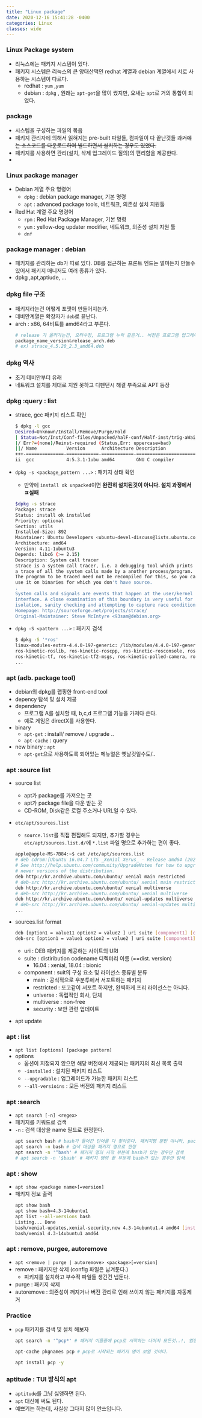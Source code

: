 ```yaml
---
title: "Linux package"
date: 2020-12-16 15:41:28 -0400
categories: Linux
classes: wide
---
```


### Linux Package system

- 리눅스에는 패키지 시스템이 있다.
- 패키지 시스템은 리눅스의 큰 양대산맥인 redhat 계열과 debian 계열에서 서로 사용하는 시스템이 다르다.
    - redhat : ``yum`` ,``yum``
    - debian : ``dpkg`` , 원래는 ``apt-get``을 많이 썼지만, 요새는 ``apt``로 거의 통합이 되었다.

### package

- 시스템을 구성하는 파일의 묶음
- 패키지 관리자에 의해서 읽혀지는 pre-built 파일들, 컴파일이 다 끝난것들 ~~과거에는 소스코드를 다운로드하여 빌드하면서 설치하는 경우도 있었다.~~
- 패키지를 사용하면 관리(설치, 삭제 업그레이드 질의)의 편리함을 제공한다.
- 

### Linux package manager

- Debian 계열 주요 명령어
    - ``dpkg`` : debian package manager, 기본 명령
    - ``apt`` : advanced package tools, 네트워크, 의존성 설치 지원툴
- Red Hat 계열 주요 명령어
    - ``rpm`` : Red Hat Package Manager, 기본 명령
    - ``yum`` : yellow-dog updater modifier, 네트워크, 의존성 설치 지원 툴
    - ``dnf``

### package manager : debian

- 패키지를 관리하는 db가 따로 있다. DB를 접근하는 프론트 엔드는 얼마든지 만들수 있어서 패키지 매니저도 여러 종류가 있다.
- dpkg ,apt,aptiude, ...

### dpkg file 구조

- 패키지라는건 어떻게 포맷이 만들어지는가.
- 데비안계열은 확장자가 ``deb``로 끝난다.
- arch : x86, 64비트를 amd64라고 부른다.
    ```s
    # release 가 올라가는건, 오타수정, 프로그램 누락 같은거.. 버전은 프로그램 업그레이드
    package_name_version&release_arch.deb
    # ex) strace_4.5.20_2.3_amd64.deb
    ```

### dpkg 역사

- 초기 데비안부터 유래
- 네트워크 설치를 제대로 지원 못하고 디펜던시 해결 부족으로 APT 등장

 ### dpkg :query : list

 - strace, gcc 패키지 리스트 확인

    ```bash
    $ dpkg -l gcc
    Desired=Unknown/Install/Remove/Purge/Hold
    | Status=Not/Inst/Conf-files/Unpacked/halF-conf/Half-inst/trig-aWait/Trig-pend
    |/ Err?=(none)/Reinst-required (Status,Err: uppercase=bad)
    ||/ Name           Version      Architecture Description
    +++-==============-============-============-=================================
    ii  gcc            4:5.3.1-1ubu amd64        GNU C compiler

    ```

- ``dpkg -s <package_pattern ...>`` : 패키지 상태 확인
    - 만약에 ``install ok unpacked``이면 **완전히 설치된것이 아니다. 설치 과정에서 ㅍ실패**
    
    ```bash
    $dpkg -s strace
    Package: strace
    Status: install ok installed
    Priority: optional
    Section: utils
    Installed-Size: 892
    Maintainer: Ubuntu Developers <ubuntu-devel-discuss@lists.ubuntu.com>
    Architecture: amd64
    Version: 4.11-1ubuntu3
    Depends: libc6 (>= 2.15)
    Description: System call tracer
    strace is a system call tracer, i.e. a debugging tool which prints out
    a trace of all the system calls made by a another process/program.
    The program to be traced need not be recompiled for this, so you can
    use it on binaries for which you don't have source.
    .
    System calls and signals are events that happen at the user/kernel
    interface. A close examination of this boundary is very useful for bug
    isolation, sanity checking and attempting to capture race conditions.
    Homepage: http://sourceforge.net/projects/strace/
    Original-Maintainer: Steve McIntyre <93sam@debian.org>
    ```

- ``dpkg -S <pattern ...>`` : 패키지 검색
    
    ```bash
    $ dpkg -S '*ros'
    linux-modules-extra-4.4.0-197-generic: /lib/modules/4.4.0-197-generic/kernel/drivers/net/ethernet/atheros
    ros-kinetic-roslib, ros-kinetic-roscpp, ros-kinetic-rosconsole, ros-kinetic-roscpp-serialization, ros-kinetic-roscpp-traits, ros-kinetic-rostime, ros-kinetic-cpp-common: /opt/ros/kinetic/include/ros
    ros-kinetic-tf, ros-kinetic-tf2-msgs, ros-kinetic-polled-camera, ros-kinetic-nodelet, ros-kinetic-bond, ros-kinetic-nav-msgs, ros-kinetic-dynamic-reconfigure, ros-kinetic-diagnostic-msgs, ros-kinetic-gazebo-msgs, ros-kinetic-trajectory-msgs, ros-kinetic-sensor-msgs,
    ...
    ```


### apt (adb. package tool)

- debian의 dpkg를 랩핑한 front-end tool
- depency 탐색 및 설치 제공
- dependency
    - 프로그램 A를 설치할  때, b,c,d 프로그램 기능을 가져다 쓴다. 
    - 예로 게임은 directX를 사용한다.
- binary
    - ``apt-get`` : install/ remove / upgrade ..
    - ``apt-cache`` : query
- new binary : ``apt``
    - ``apt-get``으로 사용하도록 되어있는 메뉴얼은 옛날것일수도/..

### apt :source list

- source list
    - apt가 package를 가져오는 곳
    - apt가 package file을 다운 받는 곳
    - CD-ROM, Disk같은 로컬 주소거나 URL일 수 있다.
- ``etc/apt/sources.list``
    - ``source.list``를 직접 편집해도 되지만, 추가할 경우는 ``etc/apt/sources.list.d/``에 ``*.list`` 파일 명으로 추가하는 편이 좋다.
    ```bash
    apple@apple-MS-7B84:~$ cat /etc/apt/sources.list
    # deb cdrom:[Ubuntu 16.04.7 LTS _Xenial Xerus_ - Release amd64 (20200806)]/ xenial main restricted
    # See http://help.ubuntu.com/community/UpgradeNotes for how to upgrade to
    # newer versions of the distribution.
    deb http://kr.archive.ubuntu.com/ubuntu/ xenial main restricted
    # deb-src http://kr.archive.ubuntu.com/ubuntu/ xenial main restricted
    deb http://kr.archive.ubuntu.com/ubuntu/ xenial multiverse
    # deb-src http://kr.archive.ubuntu.com/ubuntu/ xenial multiverse
    deb http://kr.archive.ubuntu.com/ubuntu/ xenial-updates multiverse
    # deb-src http://kr.archive.ubuntu.com/ubuntu/ xenial-updates multiverse
    ...

    ```
- sources.list format
    
    ```bash
    deb [option1 = value11 option2 = value2 ] uri suite [component1] [component2] [...] # 패키지 받아오기
    deb-src [option1 = value1 option2 = value2 ] uri suite [component1] [component2]  [...] # 소스코드 받아오기
    ```

    - uri : DEB 패키지를 제공하는 사이트의 URI
    - suite : distiribution codename 디렉터리 이름 (==dist. version) 
        - 16.04 : xenial, 18.04 : bionic
    - component : suit의 구성 요소 및 라이선스 종류별 분류
        - main :  공식적으로 우분투에서 서포트하는 패키지
        - restricted : 또고같이 서포트 하지만, 완벽하게 프리 라이선스는 아니다.
        - universe : 독립적인 회사, 단체
        - multiverse : non-free
        - security : 보안 관련 업데이트

-  apt update 

### apt : list

- ``apt list [options] [package pattern]``
- options
    - 옵션이 지정되지 않으면 해당 버전에서 제공되는 패키지의 최신 목록 출력
    - ``-installed`` : 설치된 패키지 리스트
    - ``--upgradable`` : 업그레이드가 가능한 패키지 리스트
    - ``--all-versioins`` : 모든 버전의 패키지 리스트

### apt :search

- ``apt search [-n] <regex>``
- 패키지를 키워드로 검색
- ``-n`` : 검색 대상을 name 필드로 한정한다.
    ```bash
    apt search bash # bash가 들어간 단어를 다 찾아준다. 패키지명 뿐만 아니라, package description에서도 적용
    apt search -n bash # 검색 대상을 패키지 명으로 한정
    apt search -n '^bash' # 패키지 명의 시작 부분에 bash가 있는 경우만 검색
    # apt search -n '$bash' # 패키지 명의 끝 부분에 bash가 있는 경우만 탐색

    ```
### apt : show

- ``apt show <package name>[=version]``
- 패키지 정보 출력
    ```bash
    apt show bash
    apt show bash=4.3-14ubuntu1
    apt list --all-versions bash
    Listing... Done
    bash/xenial-updates,xenial-security,now 4.3-14ubuntu1.4 amd64 [installed]
    bash/xenial 4.3-14ubuntu1 amd64
    ```

### apt : remove, purgee, autoremove

- ``apt <remove | purge | autoremove> <package>[=version]``
- remove : 패키지만 삭제  (config 파일은 남겨둔다.)
    - 피키지를 설치하고 부수적 파일들 생긴건 냅둔다.
- purge : 패키지 삭제
- autoremove : 의존성이 깨지거나 버전 관리로 인해 쓰이지 않는 패키지를 자동제거

### Practice

- ``pcp`` 패키지를 검색 및 설치 해보자

    ```bash
    apt search -n '^pcp*' # 패키지 이름중에 pcp로 시작하는 나머지 모든것..!, 엄청 많이 나온다. 정확하게 패키지 명만 보고 싶다..!

    apt-cache pkgnames pcp # pcp로 시작되는 패키지 명이 보일 것이다.

    apt install pcp -y
    ```

### aptitude : TUI 방식의 apt

- ``aptitude``를 그냥 싫앵하면 된다.
- ``apt`` 대신에 써도 된다.
- 예쁘기는 하는데, 사실상 그다지 많이 안쓰입니다.